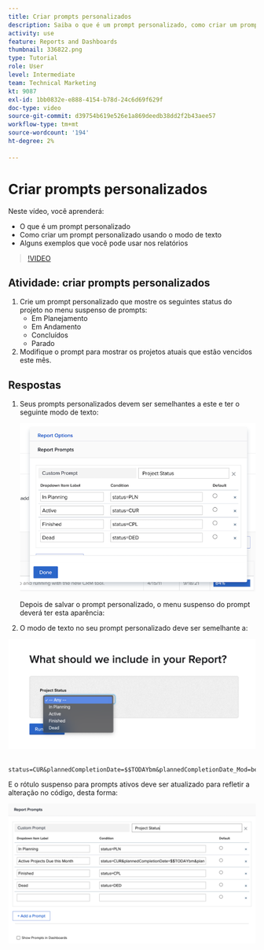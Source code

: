 ```yaml
---
title: Criar prompts personalizados
description: Saiba o que é um prompt personalizado, como criar um prompt personalizado usando o modo de texto e alguns exemplos que você pode usar nos relatórios no Workfront.
activity: use
feature: Reports and Dashboards
thumbnail: 336822.png
type: Tutorial
role: User
level: Intermediate
team: Technical Marketing
kt: 9087
exl-id: 1bb0832e-e888-4154-b78d-24c6d69f629f
doc-type: video
source-git-commit: d39754b619e526e1a869deedb38dd2f2b43aee57
workflow-type: tm+mt
source-wordcount: '194'
ht-degree: 2%

---
```


# Criar prompts personalizados

Neste vídeo, você aprenderá:

* O que é um prompt personalizado
* Como criar um prompt personalizado usando o modo de texto
* Alguns exemplos que você pode usar nos relatórios

>[!VIDEO](https://video.tv.adobe.com/v/336822/?quality=12)

## Atividade: criar prompts personalizados

1. Crie um prompt personalizado que mostre os seguintes status do projeto no menu suspenso de prompts:
   * Em Planejamento
   * Em Andamento
   * Concluídos
   * Parado
1. Modifique o prompt para mostrar os projetos atuais que estão vencidos este mês.

## Respostas

1. Seus prompts personalizados devem ser semelhantes a este e ter o seguinte modo de texto:

   ![Uma imagem da tela para criar um novo filtro no modo de texto](assets/cp-01.png)

   Depois de salvar o prompt personalizado, o menu suspenso do prompt deverá ter esta aparência:

1. O modo de texto no seu prompt personalizado deve ser semelhante a:

![Uma imagem da tela para criar um novo filtro no modo de texto](assets/cp-02.png)

```
   status=CUR&plannedCompletionDate=$$TODAYbm&plannedCompletionDate_Mod=between&plannedCompletionDate_Range=$$TODAYem 
```

E o rótulo suspenso para prompts ativos deve ser atualizado para refletir a alteração no código, desta forma:

![Uma imagem da tela para criar um novo filtro no modo de texto](assets/cp-02a.png)
